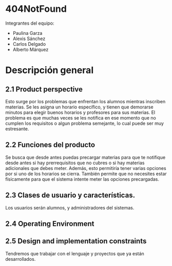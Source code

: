 # 404NotFound

Integrantes del equipo:
* Paulina Garza
* Alexis Sánchez
* Carlos Delgado
* Alberto Márquez

# Descripción general
 
## 2.1 Product perspective
Esto surge por los problemas que enfrentan los alumnos mientras inscriben materias. Se les asigna un horario específico, y tienen que demorarse minutos para elegir buenos horarios y profesores para sus materias. El problema es que muchas veces se les notifica en ese momento que no cumplen los requisitos o algun problema semejante, lo cual puede ser muy estresante.

## 2.2 Funciones del producto
Se busca que desde antes puedas precargar materias para que te notifique desde antes si hay prerrequisitos que no cubres o si hay materias adicionales que debes meter. Además, esto permitiría tener varias opciones por si uno de los horarios se cierra. También permite que no necesites estar físicamente para que el sistema intente meter las opciones precargadas. 

## 2.3 Clases de usuario y características.
Los usuarios serán alumnos, y administradores del sistemas.

## 2.4 Operating Environment 

## 2.5 Design and implementation constraints
Tendremos que trabajar con el lenguaje y proyectos que ya están desarrollados.   
